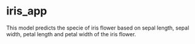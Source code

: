 # iris_app
This model predicts the specie of iris flower based on sepal length, sepal width, petal length and petal width of the iris flower.
